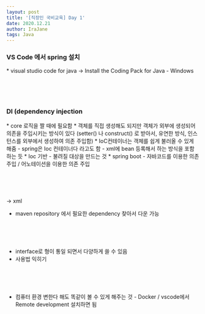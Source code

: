 ```yaml
---
layout: post
title: '[직장인 국비교육] Day 1'
date: 2020.12.21
author: IraJane
tags: Java
---
```



<h3>VS Code 에서 spring 설치</h3>
* visual studio code for java -> Install the Coding Pack for Java - Windows


<br><br><br>

<h3>DI (dependency injection</h3>
* core 로직을 짤 때에 필요함
* 객체를 직접 생성해도 되지만 객체가 외부에 생성되어 의존을 주입시키는 방식이 있다 (setter() 나 construct() 로 받아서, 유연한 방식, 인스턴스를 외부에서 생성하여 의존 주입함)
* IoC컨테이너는 객체를 쉽게 불러올 수 있게 해줌 - spring은 Ioc 컨테이너다 라고도 함 - xml에 bean 등록해서 하는 방식을 포함하는 듯 
* Ioc 기반 - 불려질 대상을 만드는 것
* spring boot - 자바코드를 이용한 의존 주입 / 어노테이션을 이용한 의존 주입

<br><br><br>

-> xml 
* maven repository 에서 필요한 dependency 찾아서 다운 가능 

<br><br><br>

* interface로 형이 통일 되면서 다양하게 쓸 수 있음 
* 사용법 익히기 

<br><br><br>

* 컴퓨터 환경 변한다 해도 똑같이 볼 수 있게 해주는 것 - Docker / vscode에서 Remote development 설치하면 됨



